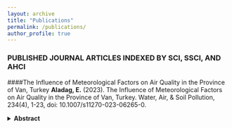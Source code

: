 ```yaml
---
layout: archive
title: "Publications"
permalink: /publications/
author_profile: true
---
```

### PUBLISHED JOURNAL ARTICLES INDEXED BY SCI, SSCI, AND AHCI

####The Influence of Meteorological Factors on Air Quality in the Province of Van, Turkey
<strong>Aladag, E.</strong> (2023). The Influence of Meteorological Factors on Air Quality in the Province of Van, Turkey. Water, Air, & Soil Pollution, 234(4), 1-23, doi: 10.1007/s11270-023-06265-0.
<a href="https://doi.org/10.1007/s11270-023-06265-0" target="_blank" class="fas fa-link"></a> <a href="https://doi.org/10.1007/s11270-023-06265-0" target="_blank" class="fa fa-file-pdf-o"></a>
<details> 
    <summary> 
      <b>Abstract</b>
    </summary>
<p>Particulate matter is one of the primary atmospheric pollutants with significant effects on human health. Accurately and reliably forecasting air quality for future horizons makes it possible to take the necessary precautions to minimize potential risks. In this study, monthly PM<sub>10</sub> concentration forecasts were made for Erzurum in Turkey. The first ten years of monthly data between 2006 and 2018 were used for training of the model, and the last two years were used to test predictions with the model. PM<sub>10</sub> data had trends and seasonal effects removed with seasonal adjustment and were decomposed to three levels with MODWT. For each subseries obtained, modelling was performed with appropriate coefficients chosen with ARIMA. Particulate forecasting was performed with wavelet reconstruction for the approximate and detail series. According to the experimental results, the wavelet-transform based hybrid WT-ARIMA model was more successful than the traditional ARIMA model with regard to the RMSE, R<sup>2</sup>, IA, MAE and MAPE. The developed model had values of RMSE 1.50, R2 0.99, IA 99.92%, MAE 1.26 and MAPE 3.02%. The proposed model may be used as reference for early warning in regions with high air pollution observed due to accurate forecasting capability for particulate matter pollution.</p>
</details>
